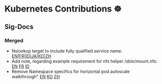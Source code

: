 # Kubernetes Contributions ☸️

## Sig-Docs

### Merged

* Nslookup target to include fully qualified service name: [EN|FR|ID|JA|KO|ZH](https://github.com/kubernetes/website/pull/19603)
* Add note, regarding example requirement for nfs helper /sbin/mount.nfs: [EN](https://github.com/kubernetes/website/pull/19774) [FR](https://github.com/kubernetes/website/pull/19807) [ID](https://github.com/kubernetes/website/pull/19808)
* Remove Namespace specifics for horizontal pod autoscale walkthrough" [EN](https://github.com/kubernetes/website/pull/20555) [KO](https://github.com/kubernetes/website/pull/20563) [ZH](https://github.com/kubernetes/website/pull/20564)


